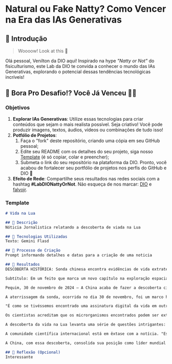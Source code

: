 # Natural ou Fake Natty? Como Vencer na Era das IAs Generativas

## 🚀 Introdução

> Woooow! Look at this 👀

Olá pessoal, Venilton da DIO aqui! Inspirado na hype _"Natty or Not"_ do fisiculturismo, este Lab da DIO te convida a conhecer o mundo das IAs Generativas, explorando o potencial dessas tendências tecnológicas incríveis!

## 🎯 Bora Pro Desafio!? Você Já Venceu 💪🤓

### Objetivos

1. **Explorar IAs Generativas**: Utilize essas tecnologias para criar conteúdos que sejam o mais realista possível. Seja criativo! Você pode produzir imagens, textos, áudios, vídeos ou combinações de tudo isso!
1. **Potfólio de Projetos**:
    1. Faça o "fork" deste repositório, criando uma cópia em seu GitHub pessoal;
    2. Edite seu README com os detalhes do seu projeto, siga nosso [Template](#template) (é só copiar, colar e preencher);
    3. Submeta o link do seu repositório na plataforma da DIO. Pronto, você acabou de fortalecer seu portfólio de projetos nos perfis do GitHub e DIO 🚀
1. **Efeito de Rede**: Compartilhe seus resultados nas redes sociais com a hashtag **#LabDIONattyOrNot**. Não esqueça de nos marcar: [DIO](https://www.linkedin.com/school/dio-makethechange) e [falvojr](https://www.linkedin.com/in/falvojr).

### Template

```markdown
# Vida na Lua

## 📒 Descrição
Nóticia Jornalistica relatando a descoberta de viada na Lua

## 🤖 Tecnologias Utilizadas
Texto: Gemini Flasd

## 🧐 Processo de Criação
Prompt informando detalhes e datas para a criação de uma noticia

## 🚀 Resultados
DESCOBERTA HISTÓRICA: Sonda chinesa encontra evidências de vida extraterrestre na Lua!

Subtítulo: Em um feito que marca um novo capítulo na exploração espacial, a sonda chinesa Chang'e-7, pousando na Lua em 30 de novembro de 2024, encontrou indícios inegáveis de atividade biológica, desafiando tudo o que conhecemos sobre a vida no universo. Análises preliminares das amostras coletadas revelam a presença de bioassinaturas complexas, sugerindo a existência de microrganismos extremófilos capazes de sobreviver nas condições extremas do satélite natural da Terra. A descoberta, ainda em fase inicial de estudo, promete revolucionar a astrobiologia e redefinir nossa compreensão do cosmos e da possibilidade de vida além da Terra.

Pequim, 30 de novembro de 2024 – A China acaba de fazer a descoberta científica mais impactante de todos os tempos. A sonda lunar Chang'e-7, enviada em uma missão audaciosa para explorar a superfície lunar, transmitiu dados que deixaram os cientistas atônitos: evidências concretas de vida extraterrestre.

A aterrissagem da sonda, ocorrida no dia 30 de novembro, foi um marco histórico por si só. No entanto, foi durante a coleta de amostras do solo lunar em uma região previamente identificada como potencialmente habitável que a equipe de pesquisa detectou algo extraordinário. Os instrumentos a bordo da sonda identificaram bioassinaturas complexas, moléculas orgânicas e padrões de isótopos que sugerem a presença de processos biológicos.

"É como se tivéssemos encontrado uma assinatura digital da vida em outro mundo", declarou o Dr. Li Wei, principal pesquisador da missão Chang'e-7. "As implicações dessa descoberta são inimagináveis. Não apenas demonstra que a vida pode surgir em ambientes extremos, mas também abre um novo horizonte para a exploração espacial e a busca por vida além da Terra."

Os cientistas acreditam que os microrganismos encontrados podem ser extremófilos, organismos capazes de sobreviver em condições extremas de temperatura, radiação e pressão. A Lua, embora seja um ambiente hostil, possui regiões sombreadas e protegidas onde a água pode permanecer em estado líquido, criando nichos ecológicos potencialmente habitáveis.

A descoberta da vida na Lua levanta uma série de questões intrigantes: como a vida surgiu nesse ambiente? Existe vida em outros corpos celestes do Sistema Solar? E quais são as implicações para a busca por vida inteligente no universo?

A comunidade científica internacional está em êxtase com a notícia. "Esta é a descoberta do século", afirmou a Dra. Jane Smith, astrobióloga da NASA. "Se confirmarmos a presença de vida na Lua, teremos que reescrever os livros de história."

A China, com essa descoberta, consolida sua posição como líder mundial na exploração espacial e demonstra a importância da colaboração internacional em projetos científicos de grande envergadura. As próximas etapas da pesquisa envolverão análises mais detalhadas das amostras coletadas e a busca por novas evidências que confirmem a existência de vida extraterrestre na Lua.

## 💭 Reflexão (Opcional)
Interessante
```

